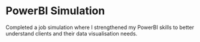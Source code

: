 # PowerBI Simulation
Completed a job simulation where I strengthened my PowerBI skills to better understand clients and their data visualisation needs.
